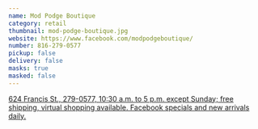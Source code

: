 ```yaml
---
name: Mod Podge Boutique
category: retail
thumbnail: mod-podge-boutique.jpg
website: https://www.facebook.com/modpodgeboutique/
number: 816-279-0577
pickup: false
delivery: false
masks: true
masked: false
---
```

[624 Francis St., 279-0577, 10:30 a.m. to 5 p.m. except Sunday; free shipping, virtual shopping available. Facebook specials and new arrivals daily.](https://www.facebook.com/modpodgeboutique/)
